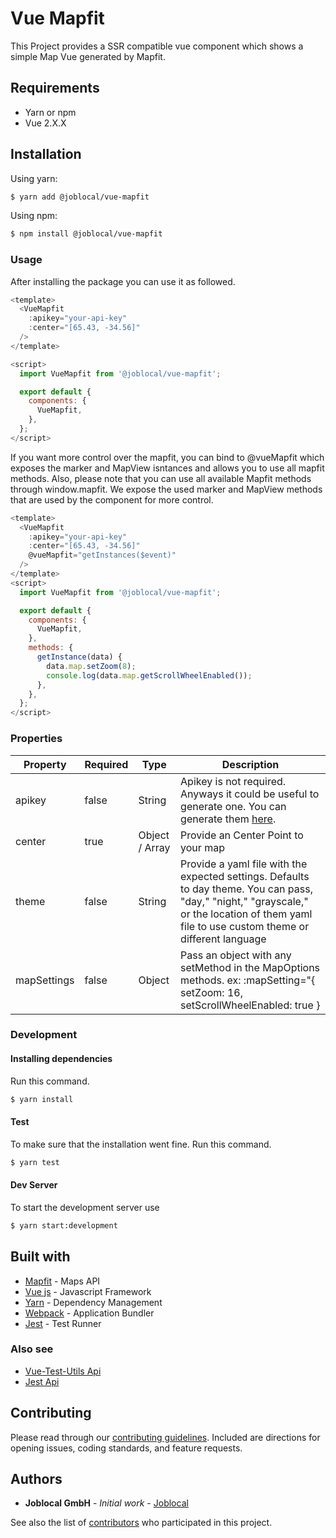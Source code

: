 # Vue Mapfit

This Project provides a SSR compatible vue component which shows a simple Map Vue generated by Mapfit.

## Requirements

- Yarn or npm
- Vue 2.X.X

## Installation

Using yarn:

```sh
$ yarn add @joblocal/vue-mapfit
```

Using npm:

```sh
$ npm install @joblocal/vue-mapfit
```

### Usage

After installing the package you can use it as followed.

```javascript
<template>
  <VueMapfit
    :apikey="your-api-key"
    :center="[65.43, -34.56]"
  />
</template>

<script>
  import VueMapfit from '@joblocal/vue-mapfit';

  export default {
    components: {
      VueMapfit,
    },
  };
</script>
```

If you want more control over the mapfit,
you can bind to @vueMapfit which exposes the marker and MapView isntances and allows you to use all mapfit methods.
Also, please note that you can use all available Mapfit methods through window.mapfit. We expose the used marker and MapView methods that are used by the component for more control.

```Javascript
<template>
  <VueMapfit
    :apikey="your-api-key"
    :center="[65.43, -34.56]"
    @vueMapfit="getInstances($event)"
  />
</template>
<script>
  import VueMapfit from '@joblocal/vue-mapfit';

  export default {
    components: {
      VueMapfit,
    },
    methods: {
      getInstance(data) {
        data.map.setZoom(8);
        console.log(data.map.getScrollWheelEnabled());
      },
    },
  };
</script>
```

### Properties

| Property    | Required | Type           | Description                                                                                                                                                                                   |
| ----------- | -------- | -------------- | --------------------------------------------------------------------------------------------------------------------------------------------------------------------------------------------- |
| apikey      | false    | String         | Apikey is not required. Anyways it could be useful to generate one. You can generate them [here](https://mapfit.com).                                                                         |
| center      | true     | Object / Array | Provide an Center Point to your map                                                                                                                                                           |
| theme       | false    | String         | Provide a yaml file with the expected settings. Defaults to day theme. You can pass, "day," "night," "grayscale," or the location of them yaml file to use custom theme or different language |
| mapSettings | false    | Object         | Pass an object with any setMethod in the MapOptions methods. ex: :mapSetting="{ setZoom: 16, setScrollWheelEnabled: true }

### Development

#### Installing dependencies

Run this command.

```sh
$ yarn install
```

#### Test

To make sure that the installation went fine. Run this command.

```sh
$ yarn test
```

#### Dev Server

To start the development server use

```sh
$ yarn start:development
```

## Built with

- [Mapfit](https://mapfit.com/) - Maps API
- [Vue js](http://www.vuejs.org) - Javascript Framework
- [Yarn](https://yarnpkg.com/lang/en/) - Dependency Management
- [Webpack](https://webpack.js.org/) - Application Bundler
- [Jest](https://facebook.github.io/jest/) - Test Runner

### Also see

- [Vue-Test-Utils Api](https://vue-test-utils.vuejs.org/en/api/)
- [Jest Api](https://facebook.github.io/jest/docs/en/api.html)

## Contributing

Please read through our [contributing guidelines](https://github.com/joblocal/vue-mapfit/blob/master/CONTRIBUTING.md). Included are directions for opening issues, coding standards, and feature requests.

## Authors

- **Joblocal GmbH** - _Initial work_ - [Joblocal](https://github.com/joblocal)

See also the list of [contributors](https://github.com/joblocal/vue-mapfit/contributors) who participated in this project.
